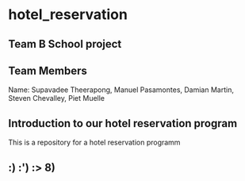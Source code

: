 # hotel_reservation
## Team B School project 
## Team Members
Name: Supavadee Theerapong, Manuel Pasamontes, Damian Martin, Steven Chevalley, Piet  Muelle


## Introduction to our hotel reservation program
This is a repository for a hotel reservation programm




## :) :') :> 8) 